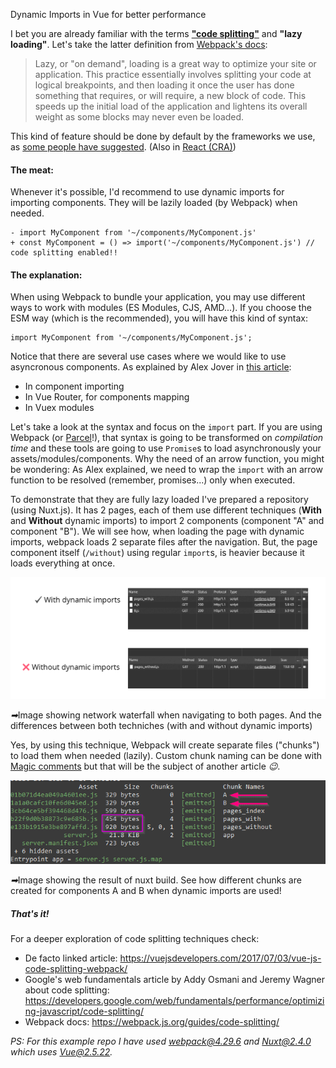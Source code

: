 Dynamic Imports in Vue for better performance

I bet you are already familiar with the terms
[**"code splitting"**](https://webpack.js.org/guides/code-splitting/) and **"lazy loading"**.
Let's take the latter definition from
[Webpack's docs](https://webpack.js.org/guides/lazy-loading):

> Lazy, or "on demand", loading is a great way to optimize your site or application.
> This practice essentially involves splitting your code at logical breakpoints,
> and then loading it once the user has done something that requires, or will require,
> a new block of code. This speeds up the initial load of the application
> and lightens its overall weight as some blocks may never even be loaded.

This kind of feature should be done by default by the frameworks we use, as
[some people have suggested](https://twitter.com/slightlylate/status/1018880523446337536).
(Also in [React (CRA)](https://twitter.com/slightlylate/status/1031934342132461568))

#### The meat:

Whenever it's possible, I'd recommend to use dynamic imports for importing components.
They will be lazily loaded (by Webpack) when needed.

```
- import MyComponent from '~/components/MyComponent.js'
+ const MyComponent = () => import('~/components/MyComponent.js') // code splitting enabled!!
```

#### The explanation:

When using Webpack to bundle your application, you may use different ways to work with modules
(ES Modules, CJS, AMD...). If you choose the ESM way (which is the recommended), you will have this
kind of syntax:

```
import MyComponent from '~/components/MyComponent.js';
```

Notice that there are several use cases where we would like to use asyncronous components.
As explained by Alex Jover in
[this article](https://alexjover.com/blog/lazy-load-in-vue-using-webpack-s-code-splitting/):

- In component importing
- In Vue Router, for components mapping
- In Vuex modules

Let's take a look at the syntax and focus on the `import` part.
If you are using Webpack (or [Parcel](https://parceljs.org)!),
that syntax is going to be transformed on _compilation time_ and these tools are going to use
`Promise`s to load asynchronously your assets/modules/components. Why the need of an arrow function,
you might be wondering: As Alex explained, we need to wrap the `import` with an arrow function to
be resolved (remember, promises...) only when executed.

To demonstrate that they are fully lazy loaded I've prepared a repository (using Nuxt.js).
It has 2 pages, each of them use different techniques (**With** and **Without** dynamic imports) to
import 2 components (component "A" and component "B").
We will see how, when loading the page with dynamic imports, webpack loads 2 separate files after the
navigation. But, the page component itself (`/without`) using
regular `import`s, is heavier because it loads everything at once.

<img
src="assets/network.png"
alt="Image showing network waterfall."
aria-describedby="desc1">

<p id="desc1"><i role="img" aria-label="Arrow right emoji">➡</i>Image showing network waterfall when navigating
to both pages. And the differences between both techniches (with
and without dynamic imports)</p>

Yes, by using this technique, Webpack will create separate files ("chunks")
to load them when needed (lazily). Custom chunk naming can be done with
[Magic comments](https://webpack.js.org/api/module-methods/#magic-comments) but
that will be the subject of another article <i role="img" aria-label="Wink emoji">😉</i>.

<img
src="assets/chunks.png"
alt="Image showing the result of nuxt build."
aria-describedby="desc2">

<p id="desc2"><i role="img" aria-label="Arrow right emoji">➡</i>Image showing the result of nuxt build.
See how different chunks are created for components A and B when dynamic imports are used!</p>

##### That's it!

For a deeper exploration of code splitting techniques check:

- De facto linked article: https://vuejsdevelopers.com/2017/07/03/vue-js-code-splitting-webpack/
- Google's web fundamentals article by Addy Osmani and Jeremy Wagner about code splitting:
  https://developers.google.com/web/fundamentals/performance/optimizing-javascript/code-splitting/
- Webpack docs: https://webpack.js.org/guides/code-splitting/

_PS: For this example repo I have used webpack@4.29.6 and Nuxt@2.4.0 which uses Vue@2.5.22._
